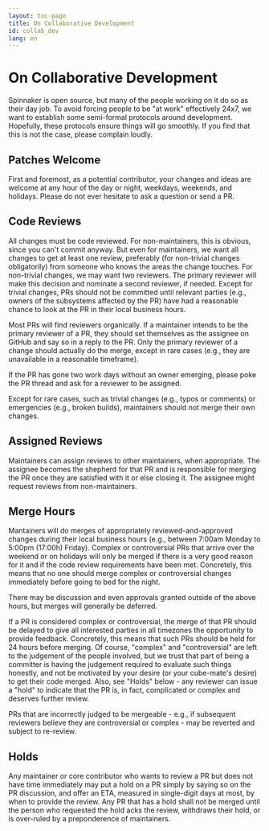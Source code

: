 ```yaml
---
layout: toc-page
title: On Collaborative Development
id: collab_dev
lang: en
---
```


# On Collaborative Development

Spinnaker is open source, but many of the people working on it do so
as their day job. To avoid forcing people to be "at work" effectively
24x7, we want to establish some semi-formal protocols around
development. Hopefully, these protocols ensure things will go
smoothly. If you find that this is not the case, please complain
loudly.

## Patches Welcome

First and foremost, as a potential contributor, your changes and ideas
are welcome at any hour of the day or night, weekdays, weekends, and
holidays. Please do not ever hesitate to ask a question or send a PR.

## Code Reviews

All changes must be code reviewed. For non-maintainers, this is
obvious, since you can't commit anyway. But even for maintainers, we
want all changes to get at least one review, preferably (for
non-trivial changes obligatorily) from someone who knows the areas the
change touches. For non-trivial changes, we may want two
reviewers. The primary reviewer will make this decision and nominate a
second reviewer, if needed. Except for trivial changes, PRs should not
be committed until relevant parties (e.g., owners of the subsystems
affected by the PR) have had a reasonable chance to look at the PR in
their local business hours.

Most PRs will find reviewers organically. If a maintainer intends to
be the primary reviewer of a PR, they should set themselves as the
assignee on GitHub and say so in a reply to the PR. Only the primary
reviewer of a change should actually do the merge, except in rare
cases (e.g., they are unavailable in a reasonable timeframe).

If the PR has gone two work days without an owner emerging, please
poke the PR thread and ask for a reviewer to be assigned.

Except for rare cases, such as trivial changes (e.g., typos or
comments) or emergencies (e.g., broken builds), maintainers should not
merge their own changes.

## Assigned Reviews

Maintainers can assign reviews to other maintainers, when
appropriate. The assignee becomes the shepherd for that PR and is
responsible for merging the PR once they are satisfied with it or else
closing it. The assignee might request reviews from non-maintainers.

## Merge Hours

Mantainers will do merges of appropriately reviewed-and-approved
changes during their local business hours (e.g., between 7:00am Monday
to 5:00pm (17:00h) Friday). Complex or controversial PRs that arrive over the weekend or on
holidays will only be merged if there is a very good reason for it and
if the code review requirements have been met. Concretely, this means
that no one should merge complex or controversial changes immediately before going to bed for
the night.

There may be discussion and even approvals granted outside of the
above hours, but merges will generally be deferred.

If a PR is considered complex or controversial, the merge of that PR
should be delayed to give all interested parties in all timezones the
opportunity to provide feedback. Concretely, this means that such PRs
should be held for 24 hours before merging. Of course, "complex" and
"controversial" are left to the judgement of the people involved, but
we trust that part of being a committer is having the judgement
required to evaluate such things honestly, and not be motivated by
your desire (or your cube-mate's desire) to get their code
merged. Also, see "Holds" below - any reviewer can issue a "hold" to
indicate that the PR is, in fact, complicated or complex and deserves
further review.

PRs that are incorrectly judged to be mergeable - e.g., if subsequent
reviewers believe they are controversial or complex - may be reverted
and subject to re-review.

## Holds

Any maintainer or core contributor who wants to review a PR but does
not have time immediately may put a hold on a PR simply by saying so
on the PR discussion, and offer an ETA, measured in single-digit days
at most, by when to provide the review. Any PR that has a hold shall
not be merged until the person who requested the hold acks the review,
withdraws their hold, or is over-ruled by a preponderence of
maintainers.
